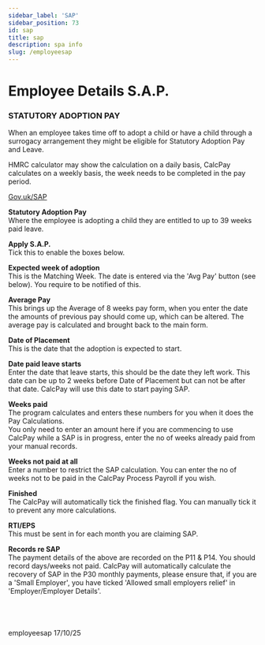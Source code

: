 ```yaml
---
sidebar_label: 'SAP'
sidebar_position: 73
id: sap
title: sap
description: spa info
slug: /employeesap 
---
```


# Employee Details S.A.P.

### STATUTORY ADOPTION PAY

When an employee takes time off to adopt a child or have a child through a surrogacy arrangement they might be eligible for Statutory Adoption Pay and Leave.

HMRC calculator may show the calculation on a daily basis, CalcPay calculates on a weekly basis, the week needs to be completed in the pay period. 

<!-- [Gov.uk/SAP](https://www.gov.uk/adoption-pay-leave){:target="_blank"} -->
<a href="https://www.gov.uk/adoption-pay-leave" target="_blank" rel="noopener noreferrer">Gov.uk/SAP</a>

**Statutory Adoption Pay**  
Where the employee is adopting a child they are entitled to up to 39 weeks paid leave.

**Apply S.A.P.**  
Tick this to enable the boxes below.

**Expected week of adoption**  
This is the Matching Week. The date is entered via the 'Avg Pay' button (see below). You require to be notified of this.

**Average Pay**  
This brings up the Average of 8 weeks pay form, when you enter the date the amounts of previous pay should come up, which can be altered.
The average pay is calculated and brought back to the main form.

**Date of Placement**  
This is the date that the adoption is expected to start.

**Date paid leave starts**  
Enter the date that leave starts, this should be the date they left work.
This date can be up to 2 weeks before Date of Placement but can not be after that date. CalcPay will use this date to start paying SAP.

**Weeks paid**  
The program calculates and enters these numbers for you when it does the Pay Calculations.  
You only need to enter an amount here if you are commencing to use CalcPay while a SAP is in progress, enter the no of weeks already paid from your manual records.

**Weeks not paid at all**  
Enter a number to restrict the SAP calculation.  You can enter the no of weeks not to be paid in the CalcPay  Process Payroll   if you wish.

**Finished**  
The CalcPay will automatically tick the finished flag.
You can manually tick it to prevent any more calculations.

**RTI/EPS**  
This must be sent in for each month you are claiming SAP.


**Records re SAP**  
The payment details of the above are recorded on the P11 & P14. You should record days/weeks not paid.
CalcPay will automatically calculate the recovery of SAP in the P30 monthly payments, please ensure that, if you are a 'Small Employer', you have ticked  'Allowed small employers relief' in 'Employer/Employer Details'.
<br/>
<br/>
<br/>
<br/>
<br/>
employeesap 17/10/25